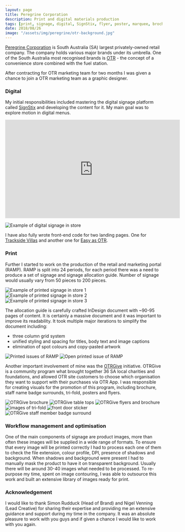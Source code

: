 ```yaml
---
layout: page
title: Peregrine Corporation
description: Print and digital materials production
tags: [print, signage, digital, SignStix, flyer, poster, marquee, brochure, trifold, indesign, illustrator, photoshop, adobe cc, creative cloud]
date: 2018/08/26
image: "/assets/img/peregrine/otr-background.jpg"
---
```


[Peregrine Corporation](https://www.peregrine.com.au/) is South Australia (SA) largest privately-owned retail company. The company holds various major brands under its umbrella. One of the South Australia most recognised brands is [OTR](https://ontherun.com.au) - the concept of a convenience store combined with the fuel station.

After contracting for OTR marketing team for two months I was given a chance to join a OTR marketing team as a graphic designer.

### Digital

My initial responsibilities included mastering the digital signage platform called [SignStix](https://signstix.com) and developing the content for it. My main goal was to explore motion in digital menus.

<div class="videoWrapper">
    <iframe width="560" height="315" src="https://www.youtube.com/embed/aoMEwId32hI" frameborder="0" allow="autoplay; encrypted-media" allowfullscreen></iframe>
</div>

![Example of digital signage in store](/assets/img/peregrine/gouger-st.jpg)
 
I have also fully wrote front-end code for two landing pages. One for [Trackside Villas](https://tracksidevillas.com.au) and another one for [Easy as OTR](https://easyasotr.com/).

### Print

Further I started to work on the production of the retail and marketing portal (RAMP). RAMP is split into 24 periods, for each period there was a need to produce a set of signage and signage allocation guide. Number of signage would usually vary from 50 pieces to 200 pieces.

![Example of printed signage in store 1](/assets/img/peregrine/fridge-stickers.jpg)
![Example of printed signage in store 2](/assets/img/peregrine/ice-cream-fridge.jpg)
![Example of printed signage in store 3](/assets/img/peregrine/nozzads.jpg)

The allocation guide is carefully crafted InDesign document with ~90-95 pages of content. It is certainly a massive document and it was important to improve its readability. It took multiple major iterations to simplify the document including: 
- three column grid system
- unified styling and spacing for titles, body text and image captions
- elimination of spot colours and copy-pasted artwork

![Printed issues of RAMP](/assets/img/peregrine/ramp-stacked.jpg)
![Open printed issue of RAMP](/assets/img/peregrine/ramp-open.jpg)

Another important involvement of mine was the [OTRGive](http://www.ontherun.com.au/pages/about-us/otr-give/) initiative. OTRGive is a community program what brought together 36 SA local charities and foundations, and allowed OTR site customers to choose which organisation they want to support with their purchases via OTR App. I was responsible for creating visuals for the promotion of this program, including brochure, staff name badge surrounds, tri-fold, posters and flyers.

![OTRGive brochure](/assets/img/peregrine/brochure-open.jpg)
![OTRGive table tops](/assets/img/peregrine/table-top-trifolds.jpg)
![OTRGive flyers and brochure](/assets/img/peregrine/otr-give-collage.jpg)
![images of tri-fold](/assets/img/peregrine/otrgive-flyers-badges.jpg)
![front door sticker](/assets/img/peregrine/front-door-sticker.jpg)
![OTRGive staff member badge surround](/assets/img/peregrine/otrgive-namebadge.jpg)

### Workflow management and optimisation

One of the main components of signage are product images, more than often these images will be supplied in a wide range of formats. To ensure that every image will be printed correctly I had to process each one of them to check the file extension, colour profile, DPI, presence of shadows and background. When shadows and background were present I had to manually mask the product to have it on transparent background. Usually there will be around 30-40 images what needed to be processed. To re-purpose my time, spent on image contouring, I was able to outsource this work and built an extensive library of images ready for print.

### Acknowledgement

I would like to thank Simon Rudduck (Head of Brand) and Nigel Venning (Lead Creative) for sharing their expertise and providing me an extensive guidance and support during my time in the company. It was an absolute pleasure to work with you guys and if given a chance I would like to work with you again.